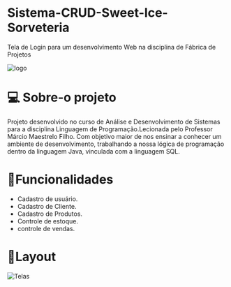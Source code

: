 # Sistema-CRUD-Sweet-Ice-Sorveteria
Tela de Login para um desenvolvimento Web na disciplina de Fábrica de Projetos

![logo](https://ik.imagekit.io/l4qsjmwlnl/telaSplash_fEi2eOaAF.png)	

# :computer: Sobre-o projeto
Projeto desenvolvido no curso de Análise e Desenvolvimento de Sistemas para a disciplina Linguagem de Programação.Lecionada pelo Professor Márcio Maestrelo Filho. Com objetivo maior de nos ensinar a conhecer um ambiente de desenvolvimento, trabalhando a nossa lógica de programação dentro da linguagem Java, vinculada com a linguagem SQL.  

# :hammer:Funcionalidades
* Cadastro de usuário.
* Cadastro de Cliente.
* Cadastro de Produtos.
* Controle de estoque.
* controle de vendas.

# :art:Layout
 ![Telas](https://i.picasion.com/pic90/982c2829fae076b0f8cda9f04ab39b6f.gif)
